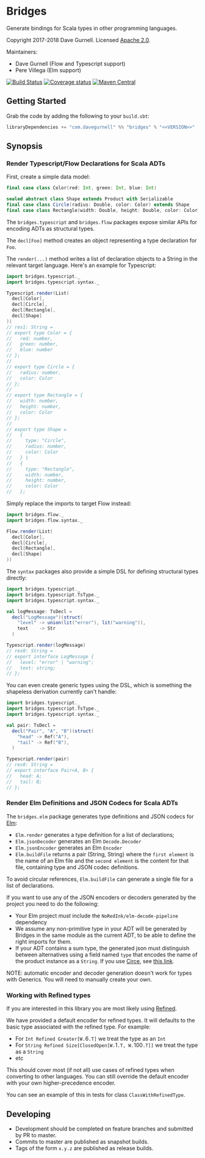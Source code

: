 # Bridges

Generate bindings for Scala types in other programming languages.

Copyright 2017-2018 Dave Gurnell. Licensed [Apache 2.0][license].

Maintainers:

 - Dave Gurnell (Flow and Typescript support)
 - Pere Villega (Elm support)

[![Build Status](https://travis-ci.org/davegurnell/bridges.svg?branch=develop)](https://travis-ci.org/davegurnell/bridges)
[![Coverage status](https://img.shields.io/codecov/c/github/davegurnell/bridges/develop.svg)](https://codecov.io/github/davegurnell/bridges)
[![Maven Central](https://maven-badges.herokuapp.com/maven-central/com.davegurnell/bridges_2.12/badge.svg)](https://maven-badges.herokuapp.com/maven-central/com.davegurnell/bridges_2.12)

## Getting Started

Grab the code by adding the following to your `build.sbt`:

~~~scala
libraryDependencies += "com.davegurnell" %% "bridges" % "<<VERSION>>"
~~~

## Synopsis

### Render Typescript/Flow Declarations for Scala ADTs

First, create a simple data model:

~~~scala
final case class Color(red: Int, green: Int, blue: Int)

sealed abstract class Shape extends Product with Serializable
final case class Circle(radius: Double, color: Color) extends Shape
final case class Rectangle(width: Double, height: Double, color: Color) extends Shape

~~~

The `bridges.typescript` and `bridges.flow`
packages expose similar APIs for encoding ADTs as structural types.

The `decl[Foo]` method creates an object representing
a type declaration for `Foo`.

The `render(...)` method writes a list of declaration objects
to a String in the relevant target language.
Here's an example for Typescript:

~~~scala
import bridges.typescript._
import bridges.typescript.syntax._

Typescript.render(List(
  decl[Color],
  decl[Circle],
  decl[Rectangle],
  decl[Shape]
))
// res1: String =
// export type Color = {
//   red: number,
//   green: number,
//   blue: number
// };
//
// export type Circle = {
//   radius: number,
//   color: Color
// };
//
// export type Rectangle = {
//   width: number,
//   height: number,
//   color: Color
// };
//
// export type Shape =
//   {
//     type: "Circle",
//     radius: number,
//     color: Color
//   } |
//   {
//     type: "Rectangle",
//     width: number,
//     height: number,
//     color: Color
//   };

~~~

Simply replace the imports to target Flow instead:

~~~scala
import bridges.flow._
import bridges.flow.syntax._

Flow.render(List(
  decl[Color],
  decl[Circle],
  decl[Rectangle],
  decl[Shape]
))
~~~

The `syntax` packages also provide a simple DSL
for defining structural types directly:

~~~scala
import bridges.typescript._
import bridges.typescript.TsType._
import bridges.typescript.syntax._

val logMessage: TsDecl =
  decl("LogMessage")(struct(
    "level" -> union(lit("error"), lit("warning")),
    text    -> Str
  )

Typescript.render(logMessage)
// res0: String =
// export interface LogMessage {
//   level: "error" | "warning";
//   text: string;
// };
~~~

You can even create generic types using the DSL,
which is something the shapeless derivation currently can't handle:

~~~scala
import bridges.typescript._
import bridges.typescript.TsType._
import bridges.typescript.syntax._

val pair: TsDecl =
  decl("Pair", "A", "B")(struct(
    "head" -> Ref("A"),
    "tail" -> Ref("B"),
  )

Typescript.render(pair)
// res0: String =
// export interface Pair<A, B> {
//   head: A;
//   tail: B;
// };
~~~

### Render Elm Definitions and JSON Codecs for Scala ADTs

The `bridges.elm` package generates type definitions and JSON codecs
for [Elm](https://elm-lang.org):

 - `Elm.render` generates a type definition for a list of declarations;
 - `Elm.jsonDecoder` generates an Elm `Decode.Decoder`
 - `Elm.jsonEncoder` generates an Elm `Encoder`
 - `Elm.buildFile` returns a pair (String, String)
   where the `first element` is the name of an Elm file
   and the `second element` is the content for that file,
   containing type and JSON codec definitions.

To avoid circular references, `Elm.buildFile` can generate
a single file for a list of declarations.

If you want to use any of the JSON encoders or decoders generated by the project
you need to do the following:

 - Your Elm project *must* include the
   `NoRedInk/elm-decode-pipeline` dependency
 - We assume any non-primitive type in your ADT will be
   generated by Bridges in the same module as the current ADT,
   to be able to define the right imports for them.
 - If your ADT contains a sum type,
   the generated json must distinguish between alternatives
   using a field named `type` that encodes
   the name of the product instance as a `String`.
   If you use [Circe](https://circe.github.io/circe/),
   see [this link](https://github.com/circe/circe/pull/429).

NOTE: automatic encoder and decoder generation doesn't work for types with Generics. You will need to manually create your own.

### Working with Refined types

If you are interested in this library
you are most likely using [Refined](https://github.com/fthomas/refined).

We have provided a default encoder for refined types. It will defaults
to the basic type associated with the refined type. For example:

* For `Int Refined Greater[W.`6`.T]` we treat the type as an `Int`
* For `String Refined Size[ClosedOpen[W.`1`.T, W.`100`.T]]` we treat the type as a `String`
* etc

This should cover most (if not all) use cases of refined types when converting to other languages.
You can still override the default encoder with your own higher-precedence encoder.

You can see an example of this in tests for class `ClassWithRefinedType`.

## Developing

- Development should be completed on feature branches and submitted by PR to master.
- Commits to master are published as snapshot builds.
- Tags of the form `x.y.z` are published as release builds.

[license]: http://www.apache.org/licenses/LICENSE-2.0
